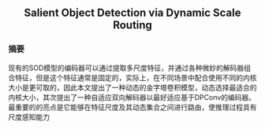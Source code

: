 ## <center>Salient Object Detection via Dynamic Scale Routing </center>
### 摘要

现有的SOD模型的编码器可以通过提取多尺度特征，并通过各种微妙的解码器组合特征，但是这个特征通常是固定的，实际上，在不同场景中配合使用不同的内核大小是更可取的，因此本文提出了一种动态的金字塔卷积模型，动态选择最适合的内核大小，其次提出了一种自适应双向解码器以最好适应基于DPConv的编码器。最重要的的亮点是它能够在特征尺度及其动态集合之间进行路由，使推理过程具有尺度感知能力

